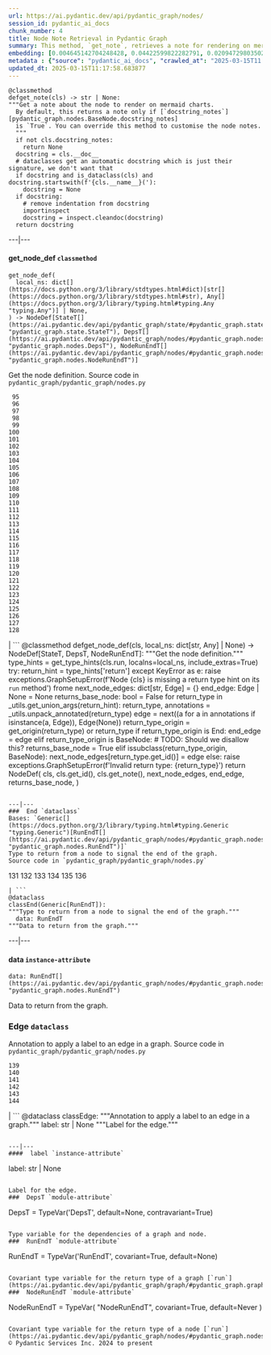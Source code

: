 ```yaml
---
url: https://ai.pydantic.dev/api/pydantic_graph/nodes/
session_id: pydantic_ai_docs
chunk_number: 4
title: Node Note Retrieval in Pydantic Graph
summary: This method, `get_note`, retrieves a note for rendering on mermaid charts, based on the `docstring_notes` attribute. It checks if `docstring_notes` is true, ensures the docstring is not the automatic signature from dataclasses, and cleans up the content before returning it.
embedding: [0.004645142704248428, 0.04422599822282791, 0.020947298035025597, -0.050678566098213196, 0.052986420691013336, 0.022878358140587807, -0.015118791721761227, -0.039798688143491745, -0.05604785680770874, -0.0020929635502398014, 0.004421422258019447, -0.0122339753434062, -0.01815667934715748, -0.04154135286808014, 0.023455321788787842, -0.002037033438682556, -0.024444401264190674, 0.010609058663249016, 0.01370582077652216, 0.059957075864076614, 0.043660808354616165, 0.004094672854989767, 0.033817108720541, 0.0003955583379138261, 0.019640298560261726, 0.004659861326217651, -0.008907605893909931, 0.03103826753795147, 0.008207007311284542, 0.03252188861370087, 0.04187104478478432, -0.00999677088111639, 0.0277884341776371, 0.012116228230297565, -0.00787731446325779, -0.006894121877849102, -0.014153261668980122, 0.0005401670932769775, -0.004762890283018351, -0.00765948137268424, -0.0199228934943676, -0.03758503496646881, -0.009649415500462055, -0.0018721867818385363, -0.027882631868124008, -0.032992877066135406, -0.001199553720653057, 0.062264930456876755, 0.003835628041997552, 0.03398195654153824, -0.045733168721199036, -0.004851201083511114, -0.014565378427505493, 0.06259462237358093, -0.07634754478931427, -0.0032321715261787176, -0.05552976578474045, 0.02253689058125019, 0.027670685201883316, -0.06777551770210266, 0.028777513653039932, 0.00126357888802886, -0.010738581418991089, 0.03650175407528877, -0.0024726996198296547, 0.03645465523004532, -0.041423603892326355, 0.004656917415559292, -0.021948153153061867, -0.01928705722093582, 0.056613046675920486, 0.05209153890609741, -0.05444648861885071, -0.02153603546321392, 0.004077010788023472, -0.03989288583397865, -0.013175955973565578, 0.03174475207924843, -0.010797454975545406, -0.0277884341776371, 0.006752824876457453, 0.0350416861474514, -0.019428353756666183, 0.028683315962553024, 0.018886715173721313, -0.08680353313684464, -0.039327699691057205, -0.059862878173589706, -0.04716968908905983, -0.02192460373044014, -0.013140631839632988, -0.06867039948701859, -0.03162700682878494, 0.056942738592624664, 0.03009628690779209, 0.03928059712052345, -0.020570505410432816, -0.009090114384889603, -0.034782640635967255, -0.027199694886803627, 0.012646092101931572, -0.017191149294376373, -0.03690209612250328, -0.029907889664173126, 0.04954819008708, 0.02068825252354145, -0.022984331473708153, 0.049595288932323456, -0.022360268980264664, -0.03459424525499344, -0.10098034143447876, 0.005451713688671589, 0.03506523370742798, 0.008889943361282349, -0.05195024237036705, -0.052374131977558136, -0.04855911061167717, 0.006629189942032099, 0.024915391579270363, 0.014895071275532246, -0.029766593128442764, 0.034547146409749985, 0.00972006469964981, 0.01874541863799095, 0.021123919636011124, 0.022525114938616753, -0.02903655730187893, 0.023737916722893715, -0.049689486622810364, -0.029931439086794853, -0.007824327796697617, -0.0038650648202747107, -0.006093438249081373, -0.04964238777756691, -0.03527718037366867, 0.016225619241595268, -0.05727243050932884, 0.003320482326671481, -0.046604499220848083, 0.028141675516963005, 0.018239103257656097, -0.01852169819176197, 0.02927205339074135, 0.03421745076775551, -0.016166744753718376, 0.051149558275938034, -0.029366251081228256, 0.03216864541172981, -0.015071692876517773, 0.0356539711356163, 0.04019903019070625, 0.0639604926109314, -0.01967562362551689, -0.017308896407485008, -0.003976925276219845, -0.02894235961139202, 0.05713113397359848, 0.016190294176340103, 0.015884151682257652, -0.015860602259635925, 8.352720033144578e-05, 0.025763174518942833, -0.015683980658650398, 0.006393694784492254, 0.0004308826173655689, -0.010614946484565735, -0.03643110767006874, -0.033770009875297546, -0.02124166674911976, 0.01193371880799532, 0.008901718072593212, -0.006617415230721235, -0.005392840132117271, 0.013376126997172832, 0.013611622154712677, -0.00443614087998867, -0.03636045753955841, 0.002084132516756654, -0.030991168692708015, -0.015236538834869862, 0.009296173229813576, 0.007965625263750553, -0.08312980830669403, 0.024515049532055855, -0.04997207969427109, 0.0011598138371482491, -0.00637014489620924, -0.006122875027358532, -0.0006895593833178282, 0.032003797590732574, -0.0063112713396549225, 0.034005507826805115, 0.02207767404615879, 0.004668692126870155, -0.02493894100189209, 0.007223815191537142, 0.06626834720373154, -0.019805146381258965, 0.044579241424798965, 0.005643053445965052, 0.0010457459138706326, 0.04410824924707413, 0.03096761927008629, 0.00685291038826108, 0.0022092394065111876, -0.025127338245511055, -0.03280448168516159, -0.02115924283862114, -0.00871920958161354, -0.02771778404712677, 0.009402145631611347, -0.020181939005851746, -0.027388092130422592, 0.01139208022505045, 0.0006748409359715879, 0.0200759656727314, -0.04707549139857292, 0.023655492812395096, 0.04074066877365112, 0.015260089188814163, -0.02107682079076767, 0.0568014420568943, 0.07408679276704788, 8.619492291472852e-05, -0.006564428564161062, -0.003900389187037945, 0.006764599587768316, -0.023749690502882004, -0.004877694416791201, 0.03195669874548912, 0.002608109265565872, -0.01813312992453575, 0.0122339753434062, -0.049359794706106186, -0.03266318514943123, -0.05967448279261589, 0.00382974068634212, -0.013128857128322124, 0.017026303336024284, -0.053692903369665146, -0.026587408035993576, 0.0035383154172450304, -0.008395403623580933, 0.028965909034013748, 0.03537137806415558, 0.028000378981232643, 0.022136548534035683, -0.006770486943423748, 0.04038742557168007, 0.04441439360380173, 0.04808811843395233, 0.0169085543602705, 0.032780930399894714, -0.012598993256688118, -0.028518468141555786, -0.000479453505249694, -0.013329028151929379, 0.013800018467009068, 0.013635171577334404, 0.03760858252644539, -0.007959737442433834, -0.013529199175536633, -0.04052872210741043, -0.013329028151929379, -0.014082612469792366, -0.007441648282110691, 0.03581881895661354, -0.014883296564221382, -0.006764599587768316, -0.04194169491529465, 0.00900180358439684, -0.0003306131693534553, 0.03395840898156166, -0.008966479450464249, -0.004477352369576693, -0.013305478729307652, 0.008330642245709896, 0.05096115916967392, 0.025362832471728325, -0.025998670607805252, 0.010750356130301952, 0.0006078719743527472, 0.03603076562285423, 0.08063355833292007, -0.053457409143447876, 0.023796789348125458, -0.005651884712278843, 0.01080922968685627, 0.028141675516963005, -0.029507547616958618, 0.04132940620183945, 0.012128002941608429, 0.008130472153425217, -0.07257962226867676, -0.01882784068584442, -0.05218573659658432, 0.028165224939584732, 0.008430727757513523, 0.01613142155110836, -0.03628981113433838, -0.0027773715555667877, -0.0011583419982343912, -0.02100617252290249, 0.00817757099866867, 0.03697274625301361, -0.01440053153783083, 0.029507547616958618, -0.0199228934943676, 0.04719323664903641, -0.010214604437351227, -0.0059020984917879105, 0.0012503323378041387, -0.023561295121908188, 0.013953090645372868, -0.026187065988779068, 0.001919285859912634, 0.08515506237745285, 0.021877503022551537, -0.008000949397683144, 0.00045516807585954666, 0.009502231143414974, -0.022042350843548775, 0.05482328310608864, 0.02870686538517475, 0.01428278349339962, 0.012657866813242435, -0.05039597302675247, 0.006717500742524862, 0.048229414969682693, 0.0003837835683953017, 0.00911366380751133, -0.04716968908905983, 0.011374417692422867, 0.03186250105500221, 0.005907985847443342, 0.001549852779135108, -0.025880921632051468, 0.06801101565361023, 0.011203683912754059, 0.04827651381492615, 0.00045811175368726254, -0.02927205339074135, -0.032474786043167114, -0.025574779137969017, -0.013611622154712677, -0.016814356669783592, -0.012151552364230156, 0.03579527139663696, 0.0007105331751517951, 0.010821004398167133, -0.006152312271296978, -0.012528344057500362, 0.04116456210613251, 0.009619979187846184, -0.015495584346354008, 0.010067420080304146, 0.025292184203863144, -0.0011730605037882924, -0.010897540487349033, 0.016614185646176338, -0.06678643822669983, -0.04017547890543938, -0.031603455543518066, -0.0023740860633552074, -0.01828620210289955, -0.026045769453048706, -0.02362016774713993, 0.042342036962509155, 0.04330756515264511, -0.027364542707800865, 0.052609626203775406, 0.03661950305104256, -0.00028241027030162513, -0.0068058110773563385, 0.005754913669079542, 0.001386477961204946, -0.005507643800228834, -0.004465577658265829, 0.04747583344578743, 0.04031677916646004, 0.015884151682257652, 0.01876896806061268, 0.006935333367437124, -0.0062700598500669, 0.01076801773160696, -0.0099614467471838, 0.013658720999956131, -0.005401670932769775, -0.001306998310610652, 0.04533282667398453, 0.0031674103811383247, -0.03438229858875275, -0.004224195145070553, -0.002369670430198312, 0.007412211503833532, 0.04031677916646004, -0.017273573204874992, -0.006770486943423748, 0.07587655633687973, -0.008095147088170052, 0.01846282370388508, 0.010561959818005562, 0.011733547784388065, -0.0024565092753618956, 0.00391805125400424, 0.016708385199308395, 0.05034887418150902, 0.0224780160933733, -0.003988699987530708, -0.023196276277303696, 0.03913930058479309, 0.010526635684072971, -0.013576298020780087, -0.029837241396307945, 0.017120501026511192, -0.044885385781526566, 0.0005431107711046934, 0.0058167316019535065, 0.002569841453805566, 0.012128002941608429, -0.01339967641979456, -0.038644760847091675, -0.03829151764512062, -0.02177153155207634, -0.013635171577334404, 0.06843490153551102, 0.031226662918925285, -0.03063792549073696, 0.031226662918925285, -0.058638304471969604, 0.04248333349823952, 0.051761843264102936, 0.035324279218912125, -0.005696040112525225, 0.050678566098213196, -0.008895831182599068, -0.01613142155110836, 0.02184217981994152, 0.004674579482525587, -0.025033138692378998, 0.009655303321778774, -0.047993920743465424, 0.01096230186522007, 0.04121166095137596, -0.023561295121908188, -0.003891558153554797, 0.025975121185183525, -0.06476117670536041, 0.01900446228682995, -0.04222428798675537, -0.03513588383793831, 0.043660808354616165, -0.06391339749097824, -0.033463869243860245, 0.0024830023758113384, -0.013517424464225769, 0.0616055428981781, 0.025833822786808014, 0.029013007879257202, -0.06042806804180145, 0.0386212132871151, 0.0067587122321128845, -0.01822732761502266, 0.01026170328259468, -0.06438438594341278, -3.4335382224526256e-05, 0.011880733072757721, 0.00729446392506361, 0.0389273576438427, -0.006381920073181391, 0.05868540331721306, -0.013128857128322124, 0.013164181262254715, -0.015554457902908325, -0.0016823188634589314, -0.012210425920784473, 0.01614319533109665, 0.024821193888783455, 0.0316741056740284, 0.019864019006490707, -0.011109486222267151, -0.01900446228682995, -0.0347355417907238, -0.019357705488801003, 0.0032145094592124224, 0.005575348623096943, 0.019239958375692368, -0.007306238636374474, 0.005357515532523394, -0.01643756404519081, -0.008554362691938877, 0.012304624542593956, 0.04055227339267731, -0.011521602980792522, 0.03970449045300484, 0.01567220501601696, -0.029083656147122383, -0.026540309190750122, -0.008583799935877323, -0.04603930935263634, 0.0332048237323761, -0.044885385781526566, 0.01846282370388508, 0.04184749722480774, -0.02377323992550373, -0.05590656027197838, 0.013435001485049725, 0.021665558218955994, 0.0319802463054657, 0.053080618381500244, -0.04293077439069748, 0.014530053362250328, 0.025527680292725563, -0.000918431265745312, -0.01107416208833456, 0.010508973151445389, -0.008878168649971485, 0.02548057958483696, -0.03621916100382805, 0.0012488604988902807, -0.0122339753434062, 0.004992498084902763, 0.00033153308322653174, -0.014883296564221382, -0.018898488953709602, 0.00501899141818285, 0.03664305433630943, -0.0277884341776371, -0.03384066000580788, -0.007812553085386753, 0.03605431318283081, -0.00938448403030634, 0.008554362691938877, 0.025904471054673195, -0.0555768683552742, -0.0007631516200490296, 0.021406512707471848, -0.011786534450948238, -0.005952141247689724, 0.000916959426831454, -0.02979014255106449, 0.03525363281369209, -0.00681169843301177, -0.011297882534563541, -0.01531896274536848, 0.014741999097168446, 0.0037796979304403067, -0.009932009503245354, 0.024444401264190674, 0.02331402525305748, 0.0011671730317175388, -0.020358560606837273, 0.03002563677728176, -0.06744582206010818, -0.005469375755637884, 0.00980837456882, -0.018345076590776443, -0.019475452601909637, 0.020017091184854507, 0.03706694394350052, 0.0023343460634350777, -0.011127147823572159, 0.013576298020780087, 0.04695774242281914, -0.03937479853630066, 0.048370715230703354, 0.03125021234154701, -0.015625106170773506, -0.004062292166054249, 0.009278510697185993, 0.016225619241595268, -7.727186311967671e-05, 0.004318393301218748, 0.0035029910504817963, 0.006947108544409275, -0.027364542707800865, 0.007176716346293688, -0.007164941169321537, -0.007647706661373377, -0.024844743311405182, -0.0373966358602047, -0.04632190614938736, 0.02145361341536045, -0.014176811091601849, -0.0404580757021904, 0.036949194967746735, -0.005021934863179922, -0.0033940745051950216, -0.021712657064199448, -0.03829151764512062, 0.0004765098274219781, 0.02741164155304432, -0.011415629647672176, 0.01409438718110323, -0.0006247981800697744, -0.03094406984746456, 0.006552653852850199, -0.001183363376185298, -0.03730243816971779, 0.011244895868003368, -0.00542522082105279, 0.004839426372200251, -0.012575443834066391, 0.040104832500219345, -0.02324337512254715, 0.01095641404390335, 0.022913683205842972, -0.013069983571767807, -0.029695944860577583, 0.020429208874702454, -0.05218573659658432, 0.01915753446519375, -0.009219637140631676, -0.03414680436253548, -0.00326160853728652, 0.02216009795665741, -0.014859747141599655, 0.03774987906217575, 0.04615705832839012, -0.04293077439069748, 0.011368530802428722, 0.00031902239425107837, 0.03520653024315834, -0.015589782036840916, -0.0026228276547044516, 0.036407556384801865, -0.032074447721242905, 0.012563669122755527, 0.010096856392920017, -0.008589687757194042, -0.03605431318283081, -0.004957173950970173, 0.026846451684832573, 0.0070825181901454926, -0.04102326184511185, 0.008701547980308533, 0.00026070052990689874, -0.005822618957608938, -0.017261797562241554, -0.018180228769779205, -0.01339967641979456, 0.041423603892326355, -0.0122339753434062, 0.0071060676127672195, 0.011150697246193886, -0.04062291979789734, 0.017791662365198135, 0.009843699634075165, 0.007017756812274456, 0.012869812548160553, -0.031532805413007736, 0.007588832639157772, 0.025150887668132782, -0.015001043677330017, -0.008677997626364231, -0.023726141080260277, -0.03209799528121948, -0.010043869726359844, -0.006794036366045475, 0.02400873601436615, -0.03537137806415558, 0.004333111457526684, 0.005127907730638981, -0.004109391011297703, -0.049830783158540726, 0.03212154656648636, 0.023255150765180588, 0.02377323992550373, 0.003812078619375825, 0.0017632702365517616, 0.004524451680481434, 0.052845124155282974, 0.03235704079270363, 0.03659595549106598, 0.0037885289639234543, 0.006205298472195864, -0.0032998763490468264, -0.003570695873349905, -0.04615705832839012, 0.04163555055856705, -0.002145949983969331, 0.023302249610424042, -0.04175329953432083, 0.007818440906703472, 0.05232703313231468, -0.021206341683864594, -0.017167599871754646, 0.04144715517759323, 0.03395840898156166, 0.03734953701496124, -0.0005004272679798305, -0.004762890283018351, 0.018557021394371986, -0.020476307719945908, -0.0005199292208999395, 0.023596618324518204, -0.0025433481205254793, 0.0429072268307209, 0.0019251732155680656, -0.09094824641942978, -0.01516589056700468, -0.0012297264765948057, -0.05642464756965637, 0.029201405122876167, -0.0070589687675237656, -0.006870572455227375, 0.008059822954237461, 0.010744468308985233, 0.048370715230703354, -0.07027176767587662, -0.02616351656615734, 0.02060583047568798, -0.03852701559662819, 0.0059256479144096375, -0.019357705488801003, -0.027152596041560173, 0.0068058110773563385, 0.01774456351995468, 0.0026817016769200563, 0.004200645722448826, -0.016885004937648773, 0.004548001103103161, -0.016696609556674957, -0.004671636037528515, 0.010532522574067116, 0.007529959082603455, -0.0435195118188858, 0.00338818714953959, -0.019510777667164803, -0.021276991814374924, -0.04267172887921333, 0.007365112192928791, -0.011327318847179413, -0.017155824229121208, -0.02124166674911976, 0.022430917248129845, -0.02694065123796463, 0.02809457667171955, -0.024515049532055855, 0.014671350829303265, -0.02331402525305748, 0.016190294176340103, 0.003482385305687785, -0.04827651381492615, -0.003161523025482893, -0.0019678566604852676, -0.03789117559790611, 0.007111954968422651, -0.022348493337631226, 0.035701073706150055, -0.007700692862272263, 0.007111954968422651, -0.03303997591137886, -0.04575671628117561, 0.008271768689155579, -0.004100560210645199, 0.03296932950615883, -0.011180134490132332, -0.00857202522456646, 0.042954325675964355, -0.040952615439891815, -0.0016661285189911723, -0.012952235527336597, 0.043189819902181625, -0.022489791736006737, -0.00876042153686285, -0.0056165605783462524, -0.004433196969330311, -0.029625296592712402, 0.006941220723092556, -0.02687000297009945, -0.023102078586816788, -0.009296173229813576, 0.03633690997958183, 0.014200360514223576, -0.007671256083995104, 0.05143215134739876, -0.03989288583397865, -0.03235704079270363, 0.01892203837633133, 0.005060202907770872, -0.0244679506868124, 0.027811983600258827, -0.0037620358634740114, 0.04304852336645126, 0.029837241396307945, -0.020181939005851746, -0.025268634781241417, -0.04205944389104843, -0.012481245212256908, -0.048370715230703354, -0.01697920449078083, 0.004374323412775993, 0.0022710568737238646, 0.03073212318122387, -0.01915753446519375, -0.003573639551177621, -0.09909638017416, -0.0027420471888035536, 0.0006071360548958182, -0.012016142718493938, 0.06075775995850563, -0.015366061590611935, 0.012339948676526546, 0.00894881784915924, 0.024844743311405182, -0.031297311186790466, 0.0028480200562626123, -0.01792118512094021, -0.010726806707680225, -0.0005530457710847259, 0.006935333367437124, 0.010597283951938152, 0.012516569346189499, -0.0030113947577774525, 0.030896969139575958, -0.0015336624346673489, -0.013093532994389534, -0.001755911041982472, -0.03033178113400936, 0.03181540220975876, 0.035018134862184525, 0.011674674227833748, 0.028282973915338516, -0.006417244207113981, 0.03574817255139351, 0.03482973948121071, 0.012575443834066391, -0.02724679373204708, -0.02795328013598919, 0.04507378116250038, -0.028282973915338516, 0.02517443709075451, 0.024114707484841347, 0.013117082417011261, 0.023879213258624077, 0.006169974338263273, 0.02439730241894722, -0.02456214837729931, -0.006246509961783886, 0.016625961288809776, 0.031532805413007736, 0.018403949216008186, -0.018710093572735786, -0.01157458871603012, -0.02927205339074135, 0.006623302586376667, 0.032616086304187775, -0.011592251248657703, -0.016720158979296684, -0.009637640789151192, 0.045827366411685944, -0.01201025489717722, -0.0359601154923439, -0.043425314128398895, -0.03758503496646881, 0.031462159007787704, 0.017732787877321243, 0.02338467352092266, 0.019593199715018272, -0.008778083138167858, -0.0067351628094911575, -0.026281263679265976, 0.025150887668132782, -0.0008065710426308215, 0.0011885148705914617, -0.015354286879301071, 0.03365226462483406, 0.002203352050855756, 0.0024594529531896114, -0.0525154285132885, 0.0034617793280631304, 0.03753793612122536, 0.012787389568984509, -0.01704985275864601, -0.006013958714902401, 0.0003698010405059904, 0.0035177094396203756, 0.014059063047170639, 0.025504129007458687, 0.03866831213235855, 0.0016661285189911723, 0.008483714424073696, 0.03428810089826584, 0.019110435619950294, -0.012257524766027927, 0.01653176359832287, 0.014494729228317738, 0.006105212960392237, -0.020346784964203835, -0.0036148512735962868, -0.01085044164210558, -0.020111290737986565, 0.004265406634658575, -0.003815022297203541, 0.018274426460266113, -0.025904471054673195, 0.028471369296312332, 0.014824423007667065, -0.009007691405713558, 0.009967334568500519, -0.024538598954677582, 0.04563897103071213, -0.0055930111557245255, -0.02092374861240387, -0.04808811843395233, 0.019086886197328568, 0.024585697799921036, 0.009131326340138912, 0.020499857142567635, -0.006564428564161062, -0.050678566098213196, -0.0028436044231057167, 0.06315980851650238, 0.0068587977439165115, -0.008860507048666477, -0.01936947926878929, -0.026846451684832573, -0.006193523760885, -0.007388661615550518, 0.012281074188649654, -0.02245446667075157, 0.013329028151929379, 0.009561104699969292, -0.02409115806221962, -0.0304966289550066, -0.011762985028326511, 0.012245750054717064, 0.00949045643210411, -0.012905136682093143, 0.03631335869431496, -0.01659063622355461, -0.0026610956992954016, 0.04184749722480774, -0.010932864621281624, -0.015424935147166252, -0.029837241396307945, -0.002179802395403385, 0.007565283216536045, 0.011592251248657703, -0.01906333677470684, -0.0018795460928231478, 0.014812648296356201, -0.004606874659657478, -0.01869831793010235, 0.015943024307489395, 0.011044724844396114, 0.0001849005202529952, 0.048983000218868256, -0.002262225840240717, 0.01961674913764, -0.008895831182599068, 0.027976829558610916, 0.009678852744400501, -0.012151552364230156, -0.01440053153783083, 0.006464343052357435, -0.036407556384801865, 0.007382774259895086, -0.027081947773694992, -0.010856328532099724, -0.01377646904438734, -0.019816920161247253, -0.023573068901896477, -0.002992260968312621, -0.024515049532055855, 0.020711801946163177, 0.011027062311768532, 0.004138828255236149, 0.04036387801170349, 0.026234164834022522, 0.03791472688317299, 0.04154135286808014, 0.057931818068027496, -0.005048428196460009, -0.01000265870243311, 0.025527680292725563, 0.00747108506038785, -0.032003797590732574, 0.02741164155304432, 0.026822902262210846, 0.0646669790148735, 0.0020046529825776815, 0.03713759407401085, 0.02423245646059513, 0.005407558288425207, 0.02400873601436615, -0.0065585412085056305, 0.03883315995335579, 0.015048143453896046, 0.007959737442433834, 0.022489791736006737, 0.0025021363981068134, 0.025598328560590744, 0.015695754438638687, 0.007859651930630207, 0.0050572594627738, 0.00567543413490057, 0.037325989454984665, -0.0036825560964643955, -0.019181083887815475, 0.027835533022880554, 0.0043389988131821156, 0.0011760041816160083, 0.007865539751946926, -0.0006479797302745283, 0.008878168649971485, -0.00520738773047924, -0.00802449882030487, 0.042954325675964355, -0.01913398504257202, -0.02917785570025444, 0.018121356144547462, 0.009584654122591019, -0.002973126946017146, 0.026187065988779068, -0.0019237013766542077, -0.03607786446809769, -0.005772576201707125, -0.006046339403837919, 0.02456214837729931, -0.004106447566300631, 0.029460448771715164, 0.026964200660586357, 0.0395396426320076, 0.028047477826476097, -0.03296932950615883, -0.02840072102844715, -0.0034293988719582558, -0.013058208860456944, -0.001613142085261643, 0.025904471054673195, -0.021265216171741486, 0.027058398351073265, -0.005737251602113247, -0.0068293604999780655, 0.014753773808479309, 0.013223055750131607, 0.00043125057709403336, 0.006146424449980259, -0.03899800404906273, 0.0038474027533084154, 0.029931439086794853, 0.0028480200562626123, 0.05119665712118149, -0.005466432310640812, -0.024726996198296547, -0.013823567889630795, -0.006499667651951313, 0.029601747170090675, -0.0027773715555667877, -0.007824327796697617, 0.006275947205722332, -0.01954610086977482, 0.03751438483595848, -0.009084227494895458, 0.02486829273402691, 0.013152406550943851, 0.02755293808877468, -0.000980984652414918, -0.01270496565848589, -0.014541828073561192, -0.0050572594627738, -0.005225049797445536, 0.023525970056653023, 0.028141675516963005, 0.03612496331334114, -0.05614205449819565, 0.026116417720913887, -0.005584179889410734, 0.030190484598279, 0.027623586356639862, -0.012869812548160553, -0.033228371292352676, -0.0244679506868124, -0.012846263125538826, -0.026234164834022522, -0.0054929256439208984, 0.012563669122755527, 0.022972555831074715, 0.024350203573703766, 0.003632513340562582, -0.01882784068584442, -0.004898299928754568, -0.01915753446519375, -0.026446111500263214, 0.0006582826608791947, 0.007259139325469732, -0.018356850370764732, -0.007259139325469732, -0.02724679373204708, 0.028471369296312332, 0.005339853465557098, 0.016308043152093887, 0.00142842554487288, -0.0020959072280675173, -0.016425790265202522, 0.018780741840600967, -0.00825410708785057, -0.00018674033344723284, 0.03791472688317299, -0.0007778700673952699, 0.02200702577829361, 0.01216332707554102, -0.04111746326088905, 0.004088785499334335, 0.02029968611896038, 0.013246605172753334, -0.012139777652919292, -0.002084132516756654, -0.012669641524553299, 0.01582527719438076, 0.055152975022792816, -0.03426454961299896, -0.023655492812395096, -0.033699363470077515, 0.022407367825508118, 0.017096951603889465, 0.014659576117992401, 0.007765454240143299, -0.008118696510791779, -0.002207767451182008, 0.023879213258624077, -0.00669983820989728, -0.020205488428473473, 0.011456841602921486, -0.004318393301218748, -0.023996960371732712, 0.012610767967998981, 0.010750356130301952, 0.049453992396593094, -2.9965844078105874e-05, 0.023796789348125458, -0.021865729242563248, -0.011297882534563541, -0.006788149010390043, 0.0037590921856462955, -0.011533377692103386, -0.031391508877277374, -0.03132086247205734, -0.002530101453885436, -0.006770486943423748, -0.028518468141555786, 0.0020708858501166105, 0.025056688115000725, 0.0028686258010566235, 0.018969139084219933, 0.0609932579100132, 0.022725285962224007, -0.009478681720793247, 0.015966573730111122, -0.0024977209977805614, 0.013458550907671452, 2.7896061510546133e-05, 0.020982621237635612, -0.008360079489648342, 0.007977399975061417, -0.033393219113349915, 0.04391985386610031, -0.004015193320810795, -0.014930395409464836, 0.007847877219319344, -0.0077242422848939896, -0.012551894411444664, -0.018721867352724075, 0.004709904082119465, 0.02146538719534874, 0.028777513653039932, 0.04370790719985962, 0.009672964923083782, 0.010385338217020035, 0.021488936617970467, -0.02253689058125019, 0.011662899516522884, 0.0008750118431635201, 0.007594719994813204, 0.005852055735886097, -0.01651998795568943, -0.023879213258624077, 0.0035000473726540804, 0.011333206668496132, -0.05227993428707123, 0.0008139302954077721, 0.00637014489620924, -0.042035892605781555, -0.009201974608004093, 0.021347640082240105, 0.0036648940294981003, 0.009390370920300484, -0.0013106779661029577, 0.004365492146462202, 0.009602316655218601, 0.007900863885879517, 0.027435190975666046, -0.005796125624328852, -0.0019928780384361744, 0.007312125992029905, -0.0015263032400980592, 0.001710283919237554, 0.016119645908474922, -0.006222960539162159, -0.008901718072593212, -0.031768303364515305, 0.008689772337675095, 0.04472053796052933, -0.018886715173721313, 0.038950905203819275, -0.023796789348125458, -0.006470230408012867, 0.007594719994813204, 0.012257524766027927, -0.01814490556716919, -0.02091197296977043, 0.021889278665184975, -0.0374908372759819, -0.002078245161101222, 0.026893552392721176, -0.01875719241797924, 0.004792327061295509, -0.01913398504257202, -0.0026346025988459587, -0.0197698213160038, 0.050772763788700104, -0.014235684648156166, -0.04368435963988304, 0.01590770110487938, 0.012869812548160553, -0.0028715694788843393, -0.025221535935997963, -0.04208299145102501, 0.04187104478478432, -0.0467928946018219, -0.01650821417570114, 0.021736206486821175, -0.04078776761889458, -0.0035235967952758074, 0.014176811091601849, 0.052845124155282974, 0.022419143468141556, -0.0029745986685156822, 0.0027420471888035536, 0.0037590921856462955, 0.014153261668980122, 0.009619979187846184, -0.0004982195096090436, -0.005516475066542625, 0.03172120451927185, 0.03480619192123413, 0.009543443098664284, -0.014153261668980122, 0.015083467587828636, 0.015766402706503868, 0.008395403623580933, 0.014530053362250328, -0.014812648296356201, 0.0022519228514283895, 0.004586269147694111, -0.008813408203423023, 0.008118696510791779, -0.01907511055469513, -0.026210615411400795, 0.025339283049106598, -0.02238381840288639, -0.026351911947131157, -0.002755293855443597, -0.04641610383987427, 0.02370259165763855, 0.01458892785012722, -0.03836216777563095, 0.0025860315654426813, -0.004792327061295509, 0.0008669166709296405, 0.026493210345506668, 0.011833633296191692, -0.007017756812274456, -0.0026419616769999266, 0.016096096485853195, -0.004798214882612228, 0.0036884434521198273, 0.0021253442391753197, -0.0014806760009378195, 0.01139208022505045, 0.029060106724500656, 0.014741999097168446, 0.014447630383074284, -0.0597686804831028, 0.009702402167022228, -0.023349348455667496, 0.025362832471728325, 0.006493780296295881, -0.02301965467631817, 0.03636045753955841, 0.007123729679733515, 0.01308175828307867, 0.020252587273716927, -0.013128857128322124, 0.017085175961256027, -0.02609286829829216, -0.011651124805212021, -0.011415629647672176, 0.0006016166298650205, 0.002936330856755376, -0.08247041702270508, 0.012069128453731537, -0.019510777667164803, -0.036949194967746735, -0.01914575882256031, 0.018969139084219933, 0.012987560592591763, -0.008907605893909931, -0.030473077669739723, 0.003694330807775259, 0.03080277144908905, -0.01409438718110323, -0.006399582140147686, -0.009890798479318619, -0.0067822616547346115, 0.0009199031046591699, 0.005813787691295147, 0.03993998467922211, 0.03263963386416435, -0.00342645519413054, -0.005860886536538601, 0.013352577574551105, -0.03944544494152069, 0.0018839616095647216, -0.01238704752177, -0.024491500109434128, -0.009166650474071503, 0.020040640607476234, -0.004409647546708584, -0.0025860315654426813, -0.0014909789897501469, -0.015142341144382954, -0.0158370528370142, -0.0012069129152223468, -0.042106542736291885, 0.03398195654153824, -0.01308175828307867, -0.012657866813242435, 0.017250023782253265, 0.00879574567079544, 0.017414869740605354, 0.013576298020780087, 0.01776811294257641, 0.01614319533109665, 0.01906333677470684, 0.003450004616752267, -0.00802449882030487, -0.01931060664355755, 0.013258379884064198, 0.010650270618498325, 0.010397112928330898, -0.009043015539646149, 0.032686732709407806, 0.005707814823836088, -0.004759946838021278, -0.013387901708483696, 0.002509495709091425, 0.00915487576276064, 0.017391320317983627, -0.001898679998703301, 0.0328986793756485, -0.017426645383238792, 0.01620206981897354, 0.02207767404615879, 0.0038061910308897495, 0.02029968611896038, -0.006770486943423748, 0.00872509740293026, -0.016001898795366287, -0.00861323717981577, -0.008277656510472298, 0.025221535935997963, -0.014518278650939465, -0.0033322570379823446, 0.0017161712748929858, 0.03273383155465126, -0.028353622183203697, -0.02423245646059513, -0.003076156135648489, 0.03002563677728176, -0.01874541863799095, 0.000856613798532635, -0.02100617252290249, 0.02107682079076767, -0.02346709556877613, 0.010597283951938152, 0.038409266620874405, -0.008813408203423023, 0.02208944968879223, -0.04201234504580498, 0.0021474219392985106, 0.009743614122271538, 0.0043389988131821156, -0.008689772337675095, 0.023184502497315407, 0.011686448939144611, 0.010096856392920017, -0.006923558656126261, -0.022725285962224007, 0.01720292493700981, -0.007965625263750553, 0.014789098873734474, -0.012186876498162746, 0.0470990389585495, -0.01392954122275114, 0.019958218559622765, -0.01822732761502266, 0.011480391025543213, -0.030920518562197685, 0.01285803783684969, 0.012964010238647461, 0.000346251530572772, 0.0064820051193237305, -0.053692903369665146, 0.003199791070073843, -0.0017088120803236961, 0.0061640869826078415, -0.002530101453885436, 0.020817775279283524, 0.021571360528469086, 0.014353432692587376, -0.009984996169805527, 0.006823473144322634, 0.004306618589907885, -0.01861589588224888, 0.004924793262034655, -0.025386381894350052, 0.010426550172269344, 0.0061169876717031, -0.025197986513376236, 0.006252397317439318, -0.00919019989669323, 0.012504794634878635, 0.0005339117487892509, 0.05110245943069458, 0.028071027249097824, 0.0064584556967020035, 0.034005507826805115, -0.020193712785840034, 0.0007429137476719916, -0.007535846438258886, 0.016943879425525665, -0.027764882892370224, -0.02107682079076767, -0.003547146450728178, 0.008984141983091831, -0.0219128280878067, 0.02077067643404007, -0.013694046065211296, -0.00342645519413054, -0.0011127147590741515, 0.023573068901896477, -0.010455986484885216, -0.025292184203863144, -0.00030669569969177246, 0.037325989454984665, 0.024420851841568947, -0.005522362422198057, -0.002546291798353195, 0.02910720556974411, 0.01975804753601551, -0.011103598400950432, 0.016225619241595268, 0.008136359043419361, 0.012563669122755527, 0.02894235961139202, 0.005145570263266563, 0.010067420080304146, -0.0037826416082680225, 0.013187730684876442, -0.00681169843301177, -0.03252188861370087, 0.010367675684392452, 0.03329902142286301, 0.014412306249141693, 0.020735351368784904, 0.02540993131697178, 0.05001917853951454, 0.007288576569408178, 0.02870686538517475, -0.016013672575354576, 0.010461874306201935, 0.018203778192400932, 0.05025467649102211, 0.027223244309425354, 0.0009905516635626554, 0.0319802463054657, 0.027223244309425354, -0.007818440906703472, 0.01836862601339817, 0.034476496279239655, -0.00926673598587513, -0.03212154656648636, 0.00934327207505703, -0.004306618589907885, 0.000633997202385217, 0.004527395125478506, 0.0019325324101373553, -0.04502668231725693, 0.02741164155304432, 0.016802582889795303, -0.026728704571723938, -0.01158047653734684, -0.014259234070777893, -0.00021580926841124892, 0.001817728509195149, 0.015636881813406944, -0.013470325618982315, 0.0169085543602705, -0.024279555305838585, -0.0016205012798309326, 0.02099439688026905, -0.011762985028326511, 0.015719303861260414, 0.025127338245511055, 0.008289431221783161, -0.007017756812274456, 0.010350014083087444, 0.013411451131105423, -0.006593865342438221, -0.021512486040592194, -0.017238248139619827, -0.015212989412248135, 0.012952235527336597, -0.010397112928330898, 0.007906751707196236, -0.01153926458209753, -0.010479535907506943, -0.003326369682326913, -0.015201214700937271, 0.005278035998344421, 0.011080048978328705, -0.01135086826980114, -0.02246624231338501]
metadata : {"source": "pydantic_ai_docs", "crawled_at": "2025-03-15T11:17:58.682284", "url_path": "/api/pydantic_graph/nodes/", "chunk_size": 4911}
updated_dt: 2025-03-15T11:17:58.683877
---
```

```
@classmethod
defget_note(cls) -> str | None:
"""Get a note about the node to render on mermaid charts.
  By default, this returns a note only if [`docstring_notes`][pydantic_graph.nodes.BaseNode.docstring_notes]
  is `True`. You can override this method to customise the node notes.
  """
  if not cls.docstring_notes:
    return None
  docstring = cls.__doc__
  # dataclasses get an automatic docstring which is just their signature, we don't want that
  if docstring and is_dataclass(cls) and docstring.startswith(f'{cls.__name__}('):
    docstring = None
  if docstring:
    # remove indentation from docstring
    importinspect
    docstring = inspect.cleandoc(docstring)
  return docstring

```
  
---|---  
####  get_node_def `classmethod`
```
get_node_def(
  local_ns: dict[](https://docs.python.org/3/library/stdtypes.html#dict)[str[](https://docs.python.org/3/library/stdtypes.html#str), Any[](https://docs.python.org/3/library/typing.html#typing.Any "typing.Any")] | None,
) -> NodeDef[StateT[](https://ai.pydantic.dev/api/pydantic_graph/state/#pydantic_graph.state.StateT "pydantic_graph.state.StateT"), DepsT[](https://ai.pydantic.dev/api/pydantic_graph/nodes/#pydantic_graph.nodes.DepsT "pydantic_graph.nodes.DepsT"), NodeRunEndT[](https://ai.pydantic.dev/api/pydantic_graph/nodes/#pydantic_graph.nodes.NodeRunEndT "pydantic_graph.nodes.NodeRunEndT")]

```

Get the node definition.
Source code in `pydantic_graph/pydantic_graph/nodes.py`
```
 95
 96
 97
 98
 99
100
101
102
103
104
105
106
107
108
109
110
111
112
113
114
115
116
117
118
119
120
121
122
123
124
125
126
127
128
```
| ```
@classmethod
defget_node_def(cls, local_ns: dict[str, Any] | None) -> NodeDef[StateT, DepsT, NodeRunEndT]:
"""Get the node definition."""
  type_hints = get_type_hints(cls.run, localns=local_ns, include_extras=True)
  try:
    return_hint = type_hints['return']
  except KeyError as e:
    raise exceptions.GraphSetupError(f'Node {cls} is missing a return type hint on its `run` method') frome
  next_node_edges: dict[str, Edge] = {}
  end_edge: Edge | None = None
  returns_base_node: bool = False
  for return_type in _utils.get_union_args(return_hint):
    return_type, annotations = _utils.unpack_annotated(return_type)
    edge = next((a for a in annotations if isinstance(a, Edge)), Edge(None))
    return_type_origin = get_origin(return_type) or return_type
    if return_type_origin is End:
      end_edge = edge
    elif return_type_origin is BaseNode:
      # TODO: Should we disallow this?
      returns_base_node = True
    elif issubclass(return_type_origin, BaseNode):
      next_node_edges[return_type.get_id()] = edge
    else:
      raise exceptions.GraphSetupError(f'Invalid return type: {return_type}')
  return NodeDef(
    cls,
    cls.get_id(),
    cls.get_note(),
    next_node_edges,
    end_edge,
    returns_base_node,
  )

```
  
---|---  
###  End `dataclass`
Bases: `Generic[](https://docs.python.org/3/library/typing.html#typing.Generic "typing.Generic")[RunEndT[](https://ai.pydantic.dev/api/pydantic_graph/nodes/#pydantic_graph.nodes.RunEndT "pydantic_graph.nodes.RunEndT")]`
Type to return from a node to signal the end of the graph.
Source code in `pydantic_graph/pydantic_graph/nodes.py`
```
131
132
133
134
135
136
```
| ```
@dataclass
classEnd(Generic[RunEndT]):
"""Type to return from a node to signal the end of the graph."""
  data: RunEndT
"""Data to return from the graph."""

```
  
---|---  
####  data `instance-attribute`
```
data: RunEndT[](https://ai.pydantic.dev/api/pydantic_graph/nodes/#pydantic_graph.nodes.RunEndT "pydantic_graph.nodes.RunEndT")

```

Data to return from the graph.
###  Edge `dataclass`
Annotation to apply a label to an edge in a graph.
Source code in `pydantic_graph/pydantic_graph/nodes.py`
```
139
140
141
142
143
144
```
| ```
@dataclass
classEdge:
"""Annotation to apply a label to an edge in a graph."""
  label: str | None
"""Label for the edge."""

```
  
---|---  
####  label `instance-attribute`
```
label: str[](https://docs.python.org/3/library/stdtypes.html#str) | None

```

Label for the edge.
###  DepsT `module-attribute`
```
DepsT = TypeVar('DepsT', default=None, contravariant=True)

```

Type variable for the dependencies of a graph and node.
###  RunEndT `module-attribute`
```
RunEndT = TypeVar('RunEndT', covariant=True, default=None)

```

Covariant type variable for the return type of a graph [`run`](https://ai.pydantic.dev/api/pydantic_graph/graph/#pydantic_graph.graph.Graph.run).
###  NodeRunEndT `module-attribute`
```
NodeRunEndT = TypeVar(
  "NodeRunEndT", covariant=True, default=Never[](https://typing-extensions.readthedocs.io/en/latest/index.html#typing_extensions.Never "typing_extensions.Never")
)

```

Covariant type variable for the return type of a node [`run`](https://ai.pydantic.dev/api/pydantic_graph/nodes/#pydantic_graph.nodes.BaseNode.run).
© Pydantic Services Inc. 2024 to present